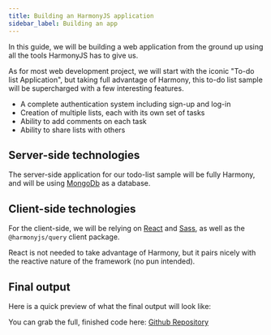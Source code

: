 ```yaml
---
title: Building an HarmonyJS application
sidebar_label: Building an app
---
```


In this guide, we will be building a web application from the ground up using all the tools
HarmonyJS has to give us.

As for most web development project, we will start with the iconic "To-do list Application",
but taking full advantage of Harmony, this to-do list sample will be supercharged with a few
interesting features.

* A complete authentication system including sign-up and log-in
* Creation of multiple lists, each with its own set of tasks
* Ability to add comments on each task
* Ability to share lists with others

## Server-side technologies

The server-side application for our todo-list sample will be fully Harmony, and will be using
[MongoDb](https://mongodb.org/) as a database.

## Client-side technologies

For the client-side, we will be relying on [React](http://reactjs.org/) and [Sass](https://sass-lang.com/), as well as the `@harmonyjs/query`
client package.

React is not needed to take advantage of Harmony, but it pairs nicely with the reactive nature
of the framework (no pun intended).

## Final output

Here is a quick preview of what the final output will look like:

You can grab the full, finished code here: [Github Repository]()
